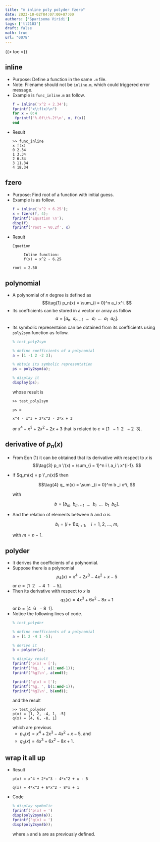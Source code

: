 ```yaml
---
title: "m inline poly polyder fzero"
date: 2023-10-02T04:07:00+07:00
authors: ['Sparisoma Viridi']
tags: ['tl2103']
draft: false
math: true
url: "0078"
---
```

{{< toc >}}


## inline
+ Purpose: Define a function in the same `.m` file.
+ Note: Filename should not be `inline.m`, which could triggered error message.
+ Example is `func_inline.m` as follow.
  ```m
  f = inline('x^2 + 2.34');
  fprintf("x\tf(x)\n")
  for x = 0:4
   fprintf('%.0f\t%.2f\n', x, f(x)) 
  end
  ```
+ Result
  ```
  >> func_inline
  x	f(x)
  0	2.34
  1	3.34
  2	6.34
  3	11.34
  4	18.34
  ```


## fzero
+ Purpose: Find root of a function with initial guess.
+ Example is as follow.
  ```m
  f = inline('x^2 + 6.25');
  x = fzero(f, 4);
  fprintf('Equation \n');
  disp(f)
  fprintf('root = %0.2f', x)
  ```
+ Result
  ```
  Equation 

       Inline function:
       f(x) = x^2 - 6.25

  root = 2.50
  ```

## polynomial
+ A polynomial of $n$ degree is defined as
  $$\tag{1}
  p_n(x) = \sum_{i = 0}^n a_i x^i.
  $$
+ Its coefficients can be stored in a vector or array as follow
  $$\tag{2}
  a = [a_n \ \ a_{n-1} \ \ \dots \ \ a_i \ \ \dots \ \ a_1 \ \ a_0 ].
  $$
+ Its symbolic representaion can be obtained from its coefficients using `poly2sym` function as follow.
  ```m
  % test_poly2sym

  % define coefficients of a polynomial
  a = [1 -1 2 -2 3];

  % obtain its symbolic representation
  ps = poly2sym(a);

  % display it
  display(ps);
  ```
  whose result is
  ```
  >> test_poly2sym
   
  ps =
   
  x^4 - x^3 + 2*x^2 - 2*x + 3
  ```
  or $x^4 - x^3 + 2x^2 - 2x + 3$ that is related to $c = [1 \ \ -1 \ \ 2 \ \ -2 \ \ 3]$.


## derivative of $p_n(x)$
+ From Eqn (1) it can be obtained that its derivative with respect to $x$ is
  $$\tag{3}
  p_n \'(x) = \sum_{i = 1}^n i \ a_i \ x^{i-1}.
  $$
+ If $q_m(x) = p \'_n(x)$ then
  
  $$\tag{4}
  q_ m(x) = \sum _{i = 0}^m b _i x^i,
  $$
  
  with
  
  $$\tag{5}
  b = [b_m \ \ b_{m-1} \ \ \dots \ \ b_i \ \ \dots \ \ b_1 \ \ b_0 ].
  $$
+ And the relation of elements between $b$ and $a$ is
  
  $$\tag{6}
  b_i = (i+1) a_{i+1}, \ \ \ \ i = 1, \ 2, \ \dots, \ m,
  $$
  
  with $m = n - 1$.
  
## polyder
+ It derives the coefficients of a polynomial.
+ Suppose there is a polynomial
  $$
  p_4(x) = x^4 + 2 x^3 - 4 x^2 + x - 5
  $$
  or $a = [1 \ \ 2 \ \ -4 \ \ 1 \ \ -5]$.
+ Then its derivative with respect to $x$ is
  $$
  q_3(x) = 4 x^3 + 6 x^2 - 8 x + 1
  $$
  or $b = [4 \ \ 6 \ \ -8 \ \ 1]$.
+ Notice the following lines of code.
  ```m
  % test_polyder

  % define coefficients of a polynomial
  a = [1 2 -4 1 -5];

  % derive it
  b = polyder(a);

  % display result
  fprintf('p(x) = [');
  fprintf('%g, ', a(1:end-1));
  fprintf('%g]\n', a(end));

  fprintf('q(x) = [');
  fprintf('%g, ', b(1:end-1));
  fprintf('%g]\n', b(end));
  ```
  and the result
  ```
  >> test_polyder
  p(x) = [1, 2, -4, 1, -5]
  q(x) = [4, 6, -8, 1]
  ```
  which are previous
  - $p_4(x) = x^4 + 2 x^3 - 4 x^2 + x - 5$, and
  - $q_3(x) = 4 x^3 + 6 x^2 - 8 x + 1$.


## wrap it all up
+ Result
  ```
  p(x) = x^4 + 2*x^3 - 4*x^2 + x - 5
   
  q(x) = 4*x^3 + 6*x^2 - 8*x + 1
  ```
+ Code
  ```m
  % display symbolic
  fprintf('p(x) = ')
  disp(poly2sym(a));
  fprintf('q(x) = ')
  disp(poly2sym(b));
  ```
  where `a` and `b` are as previously defined.
